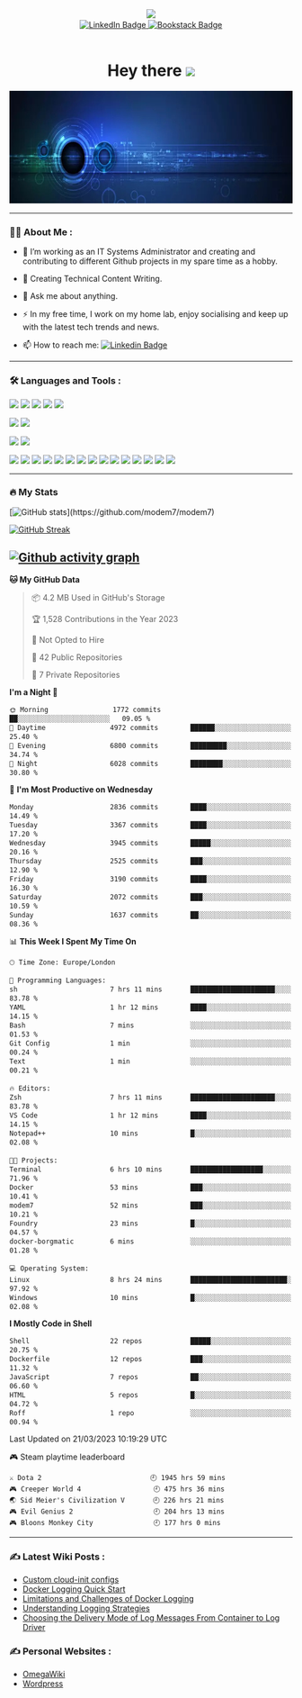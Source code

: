 <div id="header" align="center">
  <img src="https://media.giphy.com/media/f3iwJFOVOwuy7K6FFw/giphy.gif" width="300"/>
<div id="badges">
  <a href="https://www.linkedin.com/in/alexlaneit/">
    <img src="https://img.shields.io/badge/LinkedIn-blue?style=for-the-badge&logo=linkedin&logoColor=white" alt="LinkedIn Badge"/>
  </a>
  <a href="https://modem7.com">
  <img src="https://img.shields.io/badge/Bookstack-blue?style=for-the-badge&logo=BookStack&logoColor=white" alt="Bookstack Badge"/>
  </a>
</div>
  <img src="https://komarev.com/ghpvc/?username=modem7&style=flat-square&color=blue" alt=""/>
<h1>
  Hey there
  <img src="https://media.giphy.com/media/hvRJCLFzcasrR4ia7z/giphy.gif" width="30px"/>
</h1>
</div>

<div align="center">
  <img src="https://github.com/modem7/MiscAssets/blob/master/images/ezgif-6-79e26c05da.jpg" width="800" height="200"/>
</div>

---

### :man_technologist: About Me :
- :telescope: I’m working as an IT Systems Administrator and creating and contributing to different Github projects in my spare time as a hobby.

- :seedling: Creating Technical Content Writing.

- 💬 Ask me about anything.

- :zap: In my free time, I work on my home lab, enjoy socialising and keep up with the latest tech trends and news.

- :mailbox: How to reach me: [![Linkedin Badge](https://img.shields.io/badge/-AlexLaneIT-blue?style=flat&logo=Linkedin&logoColor=white)](https://www.linkedin.com/in/alexlaneit/)

---

### :hammer_and_wrench: Languages and Tools :
![](https://img.shields.io/badge/OS-Centos-informational?style=flat&logo=centos&logoColor=white&color=981e32)
![](https://img.shields.io/badge/OS-Debian-informational?style=flat&logo=debian&logoColor=white&color=981e32)
![](https://img.shields.io/badge/OS-RHEL-informational?style=flat&logo=red-hat&logoColor=white&color=981e32)
![](https://img.shields.io/badge/OS-Ubuntu-informational?style=flat&logo=ubuntu&logoColor=white&color=981e32)
![](https://img.shields.io/badge/OS-Windows-informational?style=flat&logo=windows&logoColor=white&color=981e32)

![](https://img.shields.io/badge/Editor-Notepad++-informational?style=flat&logo=notepadplusplus&logoColor=white&color=981e32)
![](https://img.shields.io/badge/Editor-Visual_Studio_Code-informational?style=flat&logo=visual-studio-code&logoColor=white&color=981e32)


![](https://img.shields.io/badge/Shell-Bash-informational?style=flat&logo=gnu-bash&logoColor=white&color=981e32)
![](https://img.shields.io/badge/Shell-ZSH-informational?style=flat&logo=gnu-bash&logoColor=white&color=981e32)

![](https://img.shields.io/badge/Tools-3CX-informational?style=flat&logoColor=white&color=981e32)
![](https://img.shields.io/badge/Tools-Ansible-informational?style=flat&logo=ansible&logoColor=white&color=981e32)
![](https://img.shields.io/badge/Tools-Arduino-informational?style=flat&logo=arduino&logoColor=white&color=981e32)
![](https://img.shields.io/badge/Tools-Borg-informational?style=flat&logoColor=white&color=981e32)
![](https://img.shields.io/badge/Tools-Docker-informational?style=flat&logo=docker&logoColor=white&color=981e32)
![](https://img.shields.io/badge/Tools-Drone_CI-informational?style=flat&logo=drone&logoColor=white&color=981e32)
![](https://img.shields.io/badge/Tools-Git-informational?style=flat&logo=git&logoColor=white&color=981e32)
![](https://img.shields.io/badge/Tools-Github-informational?style=flat&logo=github&logoColor=white&color=981e32)
![](https://img.shields.io/badge/Tools-Gitlab-informational?style=flat&logo=gitlab&logoColor=white&color=981e32)
![](https://img.shields.io/badge/Tools-Jira-informational?style=flat&logo=jira&logoColor=white&color=981e32)
![](https://img.shields.io/badge/Tools-Kanban-informational?style=flat&logoColor=white&color=981e32)
![](https://img.shields.io/badge/Tools-Nginx-informational?style=flat&logo=nginx&logoColor=white&color=981e32)
![](https://img.shields.io/badge/Tools-Raspberry_Pi-informational?style=flat&logo=raspberry-pi&logoColor=white&color=981e32)
![](https://img.shields.io/badge/Tools-Snyk-informational?style=flat&logo=snyk&logoColor=white&color=981e32)
![](https://img.shields.io/badge/Tools-Traefik-informational?style=flat&logo=traefikmesh&logoColor=white&color=981e32)

---

### :fire: My Stats
[![GitHub stats](https://github-readme-stats.vercel.app/api?username=modem7&show_icons=true&theme=codeSTACKr&count_private=true")](https://github.com/modem7/modem7)

[![GitHub Streak](https://streak-stats.demolab.com?user=modem7&theme=elegant&hide_border=true&date_format=j%20M%5B%20Y%5D&background=DD272700)](https://git.io/streak-stats)

[![Github activity graph](https://github-readme-activity-graph.cyclic.app/graph?username=modem7&theme=elegant&custom_title=Contribution%20Graph&hide_border=true&bg_color=%20)](https://github.com/modem7/modem7)
---

<!--START_SECTION:waka-->
**🐱 My GitHub Data** 

> 📦 4.2 MB Used in GitHub's Storage 
 > 
> 🏆 1,528 Contributions in the Year 2023
 > 
> 🚫 Not Opted to Hire
 > 
> 📜 42 Public Repositories 
 > 
> 🔑 7 Private Repositories 
 > 
**I'm a Night 🦉** 

```text
🌞 Morning                1772 commits        ██░░░░░░░░░░░░░░░░░░░░░░░   09.05 % 
🌆 Daytime                4972 commits        ██████░░░░░░░░░░░░░░░░░░░   25.40 % 
🌃 Evening                6800 commits        █████████░░░░░░░░░░░░░░░░   34.74 % 
🌙 Night                  6028 commits        ████████░░░░░░░░░░░░░░░░░   30.80 % 
```
📅 **I'm Most Productive on Wednesday** 

```text
Monday                   2836 commits        ████░░░░░░░░░░░░░░░░░░░░░   14.49 % 
Tuesday                  3367 commits        ████░░░░░░░░░░░░░░░░░░░░░   17.20 % 
Wednesday                3945 commits        █████░░░░░░░░░░░░░░░░░░░░   20.16 % 
Thursday                 2525 commits        ███░░░░░░░░░░░░░░░░░░░░░░   12.90 % 
Friday                   3190 commits        ████░░░░░░░░░░░░░░░░░░░░░   16.30 % 
Saturday                 2072 commits        ███░░░░░░░░░░░░░░░░░░░░░░   10.59 % 
Sunday                   1637 commits        ██░░░░░░░░░░░░░░░░░░░░░░░   08.36 % 
```


📊 **This Week I Spent My Time On** 

```text
🕑︎ Time Zone: Europe/London

💬 Programming Languages: 
sh                       7 hrs 11 mins       █████████████████████░░░░   83.78 % 
YAML                     1 hr 12 mins        ████░░░░░░░░░░░░░░░░░░░░░   14.15 % 
Bash                     7 mins              ░░░░░░░░░░░░░░░░░░░░░░░░░   01.53 % 
Git Config               1 min               ░░░░░░░░░░░░░░░░░░░░░░░░░   00.24 % 
Text                     1 min               ░░░░░░░░░░░░░░░░░░░░░░░░░   00.21 % 

🔥 Editors: 
Zsh                      7 hrs 11 mins       █████████████████████░░░░   83.78 % 
VS Code                  1 hr 12 mins        ████░░░░░░░░░░░░░░░░░░░░░   14.15 % 
Notepad++                10 mins             █░░░░░░░░░░░░░░░░░░░░░░░░   02.08 % 

🐱‍💻 Projects: 
Terminal                 6 hrs 10 mins       ██████████████████░░░░░░░   71.96 % 
Docker                   53 mins             ███░░░░░░░░░░░░░░░░░░░░░░   10.41 % 
modem7                   52 mins             ███░░░░░░░░░░░░░░░░░░░░░░   10.21 % 
Foundry                  23 mins             █░░░░░░░░░░░░░░░░░░░░░░░░   04.57 % 
docker-borgmatic         6 mins              ░░░░░░░░░░░░░░░░░░░░░░░░░   01.28 % 

💻 Operating System: 
Linux                    8 hrs 24 mins       ████████████████████████░   97.92 % 
Windows                  10 mins             █░░░░░░░░░░░░░░░░░░░░░░░░   02.08 % 
```

**I Mostly Code in Shell** 

```text
Shell                    22 repos            █████░░░░░░░░░░░░░░░░░░░░   20.75 % 
Dockerfile               12 repos            ███░░░░░░░░░░░░░░░░░░░░░░   11.32 % 
JavaScript               7 repos             ██░░░░░░░░░░░░░░░░░░░░░░░   06.60 % 
HTML                     5 repos             █░░░░░░░░░░░░░░░░░░░░░░░░   04.72 % 
Roff                     1 repo              ░░░░░░░░░░░░░░░░░░░░░░░░░   00.94 % 
```




 Last Updated on 21/03/2023 10:19:29 UTC
<!--END_SECTION:waka-->

<!-- steam-box start -->
🎮 Steam playtime leaderboard
```text
⚔️ Dota 2                           🕘 1945 hrs 59 mins
🎮 Creeper World 4                  🕘 475 hrs 36 mins
🌏 Sid Meier's Civilization V       🕘 226 hrs 21 mins
🎮 Evil Genius 2                    🕘 204 hrs 13 mins
🎮 Bloons Monkey City               🕘 177 hrs 0 mins
```
<!-- Powered by https://github.com/YouEclipse/steam-box . -->
<!-- steam-box end -->

---

### :writing_hand: Latest Wiki Posts :
<!-- BLOG-POST-LIST:START -->
- [Custom cloud-init configs](https://www.modem7.com/books/scripts/page/custom-cloud-init-configs)
- [Docker Logging Quick Start](https://www.modem7.com/books/managing-docker/page/docker-logging-quick-start)
- [Limitations and Challenges of Docker Logging](https://www.modem7.com/books/managing-docker/page/limitations-and-challenges-of-docker-logging)
- [Understanding Logging Strategies](https://www.modem7.com/books/managing-docker/page/understanding-logging-strategies)
- [Choosing the Delivery Mode of Log Messages From Container to Log Driver](https://www.modem7.com/books/managing-docker/page/choosing-the-delivery-mode-of-log-messages-from-container-to-log-driver)
<!-- BLOG-POST-LIST:END -->

### :writing_hand: Personal Websites :
- [OmegaWiki](https://modem7.com)
- [Wordpress](https://modem7.wordpress.com)
